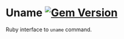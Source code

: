 Uname [![Gem Version](https://badge.fury.io/rb/uname.svg)](http://rubygems.org/gems/uname)
=====

Ruby interface to `uname` command.
